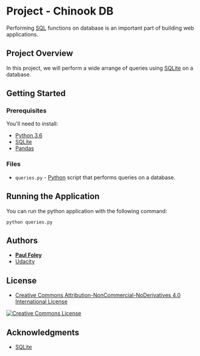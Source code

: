 # Project - Chinook DB

Performing [SQL](https://www.w3schools.com/sql/default.asp) functions on database is an important part of building web applications.


## Project Overview

In this project, we will perform a wide arrange of queries using [SQLite](https://www.sqlite.org/) on a database.


## Getting Started

### Prerequisites
You'll need to install:

* [Python 3.6](https://www.python.org/)
* [SQLite](https://www.sqlite.org/)
* [Pandas](http://pandas.pydata.org/)

### Files

* `queries.py` - [Python](https://www.python.org/) script that performs queries on a database.


## Running the Application

You can run the python application with the following command:

`python queries.py`


## Authors

* **[Paul Foley](https://github.com/paulfoley)**
* [Udacity](https://www.udacity.com/)


## License

* <a rel="license" href="https://creativecommons.org/licenses/by-nc-nd/4.0/"> Creative Commons Attribution-NonCommercial-NoDerivatives 4.0 International License</a>

<a rel="license" href="https://creativecommons.org/licenses/by-nc-nd/4.0/">
	<img alt="Creative Commons License" style="border-width:0" src="https://i.creativecommons.org/l/by-nc-nd/4.0/88x31.png" />
</a>


## Acknowledgments

* [SQLite](https://www.sqlite.org/)
